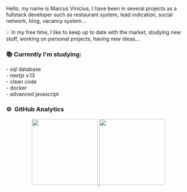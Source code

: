 Hello, my name is Marcus Vinicius, I have been in several projects as a fullstack developer such as restaurant system, lead indication, social network, blog, vacancy system...
<br>

💡 In my free time, I like to keep up to date with the market, studying new stuff, working on personal projects, having new ideas... 

<h3>📚 Currently I'm studying:</h3>
- sql database
<br>
- nextjs v.13
<br>
- clean code
<br>
- docker
<br>
- advanced javascript

### ⚙️ &nbsp;GitHub Analytics

<p align="center">
<a href="https://github.com/AVS1508">
  <img height="180em" src="https://github-readme-stats-eight-theta.vercel.app/api?username=marcusvinicius0&show_icons=true&theme=algolia&include_all_commits=true&count_private=true"/>
  <img height="180em" src="https://github-readme-stats-eight-theta.vercel.app/api/top-langs/?username=marcusvinicius0&layout=compact&langs_count=8&theme=algolia"/>
</a>
</p>



